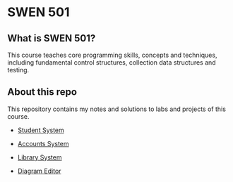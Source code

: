 # SWEN 501

## What is SWEN 501?

This course teaches core programming skills, concepts and techniques, including fundamental control structures, collection data structures and testing.

## About this repo

This repository contains my notes and solutions to labs and projects of this course.

- [Student System](https://github.com/erinchocolate/swen501/tree/master/Java-student-system)
- [Accounts System](https://github.com/erinchocolate/swen501/tree/master/Java-accounts-system)
- [Library System](https://github.com/erinchocolate/swen501/tree/master/Java-library-system)

- [Diagram Editor](https://github.com/erinchocolate/swen501/tree/master/Java-diagram-editor)

